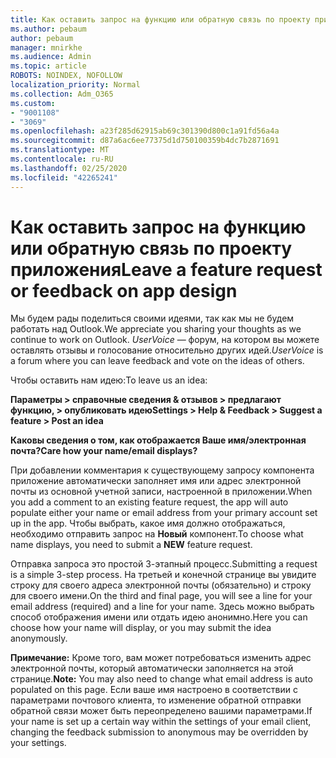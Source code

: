 ```yaml
---
title: Как оставить запрос на функцию или обратную связь по проекту приложения
ms.author: pebaum
author: pebaum
manager: mnirkhe
ms.audience: Admin
ms.topic: article
ROBOTS: NOINDEX, NOFOLLOW
localization_priority: Normal
ms.collection: Adm_O365
ms.custom:
- "9001108"
- "3069"
ms.openlocfilehash: a23f285d62915ab69c301390d800c1a91fd56a4a
ms.sourcegitcommit: d87a6ac6ee77375d1d750100359b4dc7b2871691
ms.translationtype: MT
ms.contentlocale: ru-RU
ms.lasthandoff: 02/25/2020
ms.locfileid: "42265241"
---
```

# <a name="leave-a-feature-request-or-feedback-on-app-design"></a><span data-ttu-id="11ce6-102">Как оставить запрос на функцию или обратную связь по проекту приложения</span><span class="sxs-lookup"><span data-stu-id="11ce6-102">Leave a feature request or feedback on app design</span></span>

<span data-ttu-id="11ce6-103">Мы будем рады поделиться своими идеями, так как мы не будем работать над Outlook.</span><span class="sxs-lookup"><span data-stu-id="11ce6-103">We appreciate you sharing your thoughts as we continue to work on Outlook.</span></span> <span data-ttu-id="11ce6-104">*UserVoice* — форум, на котором вы можете оставлять отзывы и голосование относительно других идей.</span><span class="sxs-lookup"><span data-stu-id="11ce6-104">*UserVoice* is a forum where you can leave feedback and vote on the ideas of others.</span></span>  

<span data-ttu-id="11ce6-105">Чтобы оставить нам идею:</span><span class="sxs-lookup"><span data-stu-id="11ce6-105">To leave us an idea:</span></span> 

<span data-ttu-id="11ce6-106">**Параметры > справочные сведения & отзывов > предлагают функцию, > опубликовать идею**</span><span class="sxs-lookup"><span data-stu-id="11ce6-106">**Settings > Help & Feedback > Suggest a feature > Post an idea**</span></span> 

<span data-ttu-id="11ce6-107">**Каковы сведения о том, как отображается Ваше имя/электронная почта?**</span><span class="sxs-lookup"><span data-stu-id="11ce6-107">**Care how your name/email displays?**</span></span>

<span data-ttu-id="11ce6-108">При добавлении комментария к существующему запросу компонента приложение автоматически заполняет имя или адрес электронной почты из основной учетной записи, настроенной в приложении.</span><span class="sxs-lookup"><span data-stu-id="11ce6-108">When you add a comment to an existing feature request, the app will auto populate either your name or email address from your primary account set up in the app.</span></span> <span data-ttu-id="11ce6-109">Чтобы выбрать, какое имя должно отображаться, необходимо отправить запрос на **Новый** компонент.</span><span class="sxs-lookup"><span data-stu-id="11ce6-109">To choose what name displays, you need to submit a **NEW** feature request.</span></span> 

<span data-ttu-id="11ce6-110">Отправка запроса это простой 3-этапный процесс.</span><span class="sxs-lookup"><span data-stu-id="11ce6-110">Submitting a request is a simple 3-step process.</span></span> <span data-ttu-id="11ce6-111">На третьей и конечной странице вы увидите строку для своего адреса электронной почты (обязательно) и строку для своего имени.</span><span class="sxs-lookup"><span data-stu-id="11ce6-111">On the third and final page, you will see a line for your email address (required) and a line for your name.</span></span> <span data-ttu-id="11ce6-112">Здесь можно выбрать способ отображения имени или отдать идею анонимно.</span><span class="sxs-lookup"><span data-stu-id="11ce6-112">Here you can choose how your name will display, or you may submit the idea anonymously.</span></span> 

<span data-ttu-id="11ce6-113">**Примечание:** Кроме того, вам может потребоваться изменить адрес электронной почты, который автоматически заполняется на этой странице.</span><span class="sxs-lookup"><span data-stu-id="11ce6-113">**Note:** You may also need to change what email address is auto populated on this page.</span></span> <span data-ttu-id="11ce6-114">Если ваше имя настроено в соответствии с параметрами почтового клиента, то изменение обратной отправки обратной связи может быть переопределено вашими параметрами.</span><span class="sxs-lookup"><span data-stu-id="11ce6-114">If your name is set up a certain way within the settings of your email client, changing the feedback submission to anonymous may be overridden by your settings.</span></span> 

